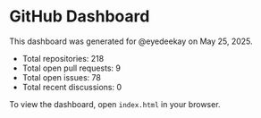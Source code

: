 # GitHub Dashboard

This dashboard was generated for @eyedeekay on May 25, 2025.

- Total repositories: 218
- Total open pull requests: 9
- Total open issues: 78
- Total recent discussions: 0

To view the dashboard, open `index.html` in your browser.
